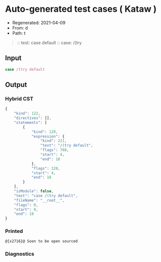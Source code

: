 # Auto-generated test cases ( Kataw )
- Regenerated: 2021-04-09
- From: d
- Path: t
> :: test: case default
> :: case: /(try
## Input

`````js
case /(try default
`````

## Output

### Hybrid CST

```javascript
{
    "kind": 122,
    "directives": [],
    "statements": [
        {
            "kind": 120,
            "expression": {
                "kind": 221,
                "text": "/(try default",
                "flags": 768,
                "start": 4,
                "end": 18
            },
            "flags": 128,
            "start": 4,
            "end": 18
        }
    ],
    "isModule": false,
    "text": "case /(try default",
    "fileName": "__root__",
    "flags": 0,
    "start": 0,
    "end": 18
}
```

### Printed

```javascript
@{x2716}@ Soon to be open sourced
```

### Diagnostics

```javascript

```

